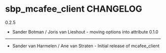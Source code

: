 sbp_mcafee_client CHANGELOG
===========================
0.2.5
- Sander Botman / Joris van Lieshout - moving options into attribute
0.1.0
-----
- Sander van Harmelen / Ane van Straten - Initial release of mcafee_client
